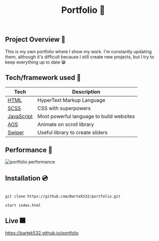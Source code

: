 <h1 align="center">
Portfolio 💼
</h1>

<br />

## Project Overview 🎨

This is my own portfolio where I show my work. I'm constantly updating them, although it's difficult because I still create new projects, but I try to keep everything up to date 😁

## Tech/framework used 🧰

| Tech                                     | Description                              |
| ---------------------------------------- | ---------------------------------------- |
| [HTML](https://www.w3.org/html)          | HyperText Markup Language                |
| [SCSS](https://sass-lang.com)            | CSS with superpowers                     |
| [JavaScript](https://www.javascript.com) | Most powerful language to build websites |
| [AOS](https://michalsnik.github.io/aos)  | Animate on scroll library                |
| [Swiper](https://swiperjs.com)           | Useful library to create sliders         |

## Performance 💨

<img src="https://i.ibb.co/BrCX5Wz/portfolio.png" alt="portfolio performance" />

## Installation 💿

```bash

git clone https://github.com/Bartek532/portfolio.git

start index.html

```

## Live 🎆

https://bartek532.github.io/portfolio
